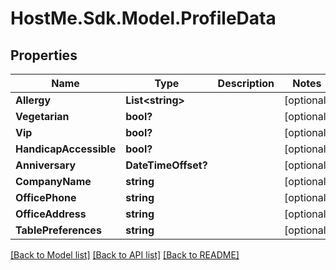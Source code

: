 # HostMe.Sdk.Model.ProfileData
## Properties

Name | Type | Description | Notes
------------ | ------------- | ------------- | -------------
**Allergy** | **List&lt;string&gt;** |  | [optional] 
**Vegetarian** | **bool?** |  | [optional] 
**Vip** | **bool?** |  | [optional] 
**HandicapAccessible** | **bool?** |  | [optional] 
**Anniversary** | **DateTimeOffset?** |  | [optional] 
**CompanyName** | **string** |  | [optional] 
**OfficePhone** | **string** |  | [optional] 
**OfficeAddress** | **string** |  | [optional] 
**TablePreferences** | **string** |  | [optional] 

[[Back to Model list]](../README.md#documentation-for-models) [[Back to API list]](../README.md#documentation-for-api-endpoints) [[Back to README]](../README.md)

